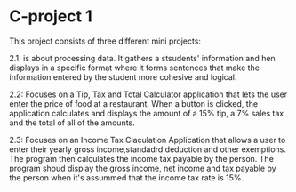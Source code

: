 # C-project 1

This project consists of three different mini projects: 

2.1: is about processing data. It gathers a stsudents' information and hen displays in a specific format where it forms sentences that make the information entered by the student more cohesive and logical. 

2.2: Focuses on a Tip, Tax and Total Calculator application that lets the user enter the price of food at a restaurant. When a button is clicked, the application calculates and displays the amount of a 15% tip, a 7% sales tax and the total of all of the amounts. 

2.3: Focuses on an Income Tax Claculation Application that allows a user to enter their yearly gross income,standadrd deduction and other exemptions. The program then calculates the income tax payable by the person. The program shoud display the gross income, net income and tax payable by the person when it's assummed that the income tax rate is 15%.




